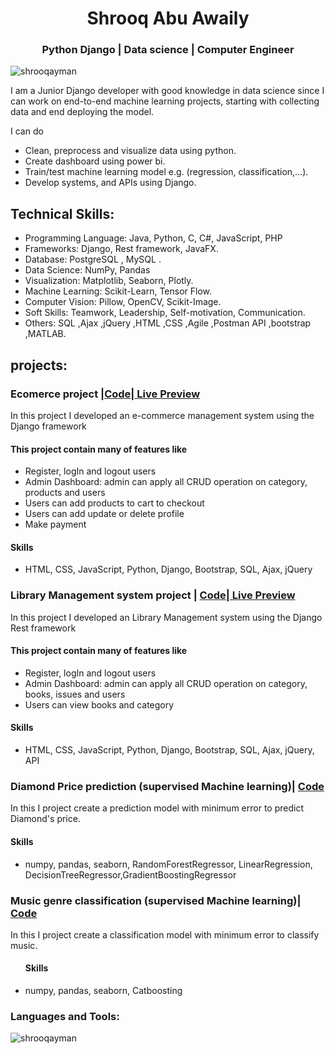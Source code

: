 
<h1 align="center">Shrooq Abu Awaily</h1>
<h3 align="center">Python Django | Data science |  Computer Engineer</h3>

<p align="left"> <img src="https://komarev.com/ghpvc/?username=shrooqayman&label=Profile%20views&color=0e75b6&style=flat" alt="shrooqayman" /> </p>

I am a Junior Django developer with good knowledge in data science since I can work on end-to-end machine learning projects, starting with collecting data and end deploying the model.

I can do
- Clean, preprocess and visualize data using python.
- Create dashboard using power bi.
- Train/test machine learning model e.g. (regression, classification,…).
- Develop systems, and APIs using Django.

## Technical Skills:
- Programming Language: Java, Python, C, C#, JavaScript, PHP 
- Frameworks: Django, Rest framework, JavaFX. 
- Database: PostgreSQL , MySQL . 
- Data Science: NumPy, Pandas
- Visualization: Matplotlib, Seaborn, Plotly.
- Machine Learning: Scikit-Learn, Tensor Flow.
- Computer Vision: Pillow, OpenCV, Scikit-Image.
- Soft Skills: Teamwork, Leadership, Self-motivation, Communication.
- Others: SQL ,Ajax ,jQuery ,HTML ,CSS ,Agile ,Postman API ,bootstrap ,MATLAB.

## projects:
<h3>Ecomerce project |<a href="https://github.com/ShrooqAyman/Ecommerce">Code</a>|<a href="https://github.com/ShrooqAyman/Ecommerce"> Live Preview</a></h3>
<p>In this project I developed an e-commerce management system using the Django framework</p>
<h4>This project contain many of features like</h4>
<ul>
<li>Register, logIn and logout users</li>
<li>Admin Dashboard: admin can apply all CRUD operation on  category, products and users</li>
<li>Users can add products to cart to checkout</li>
<li>Users can add update or delete profile</li>
<li>Make payment</li>
</ul>

<h4>Skills </h4>
<ul>
<li> HTML, CSS, JavaScript, Python, Django, Bootstrap, SQL, Ajax, jQuery</li>
</ul>

<h3>Library Management system project | <a href="https://github.com/ShrooqAyman/LMS---Django-Rest-Framework-">Code</a>|<a href="https://github.com/ShrooqAyman/Ecommerce"> Live Preview</a></h3>
<p>In this project I developed an Library Management system  using the Django Rest framework</p>
<h4>This project contain many of features like</h4>
<ul>
<li>Register, logIn and logout users</li>
<li>Admin Dashboard: admin can apply all CRUD operation on  category, books, issues and users</li>
<li>Users can view books and category</li>
</ul>
<h4>Skills </h4>

<ul>
<li> HTML, CSS, JavaScript, Python, Django, Bootstrap, SQL, Ajax, jQuery, API</li>
</ul>

<h3>Diamond Price prediction (supervised Machine learning)| <a href="https://github.com/ShrooqAyman/Diamonds-Price-Prediction">Code</a></h3>
<p>In this I project create a prediction model with minimum error to predict Diamond's price.</p>
<h4>Skills </h4>

<ul>
 
<li> numpy, pandas, seaborn, RandomForestRegressor, LinearRegression, DecisionTreeRegressor,GradientBoostingRegressor</li>
</ul>
<h3>Music genre classification (supervised Machine learning)| <a href="https://github.com/ShrooqAyman/Music-genre-Classification">Code</a></h3>
<p>In this I project create a classification model with minimum error to classify music.</p>
<ul>
  <h4>Skills </h4>

<li> numpy, pandas, seaborn, Catboosting</li>
</ul>

### Languages and Tools:

<p><img align="center" src="https://github-readme-stats.vercel.app/api/top-langs?username=shrooqayman&show_icons=true&locale=en&layout=compact" alt="shrooqayman" /></p>

